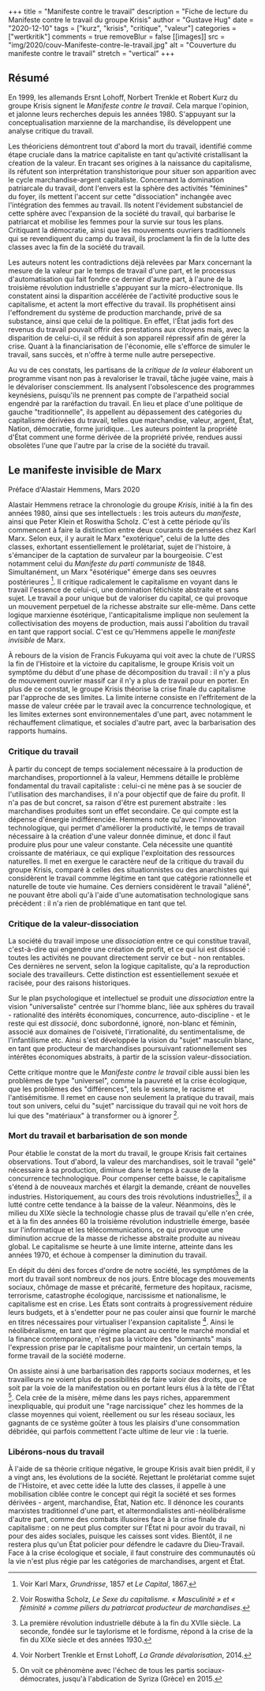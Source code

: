 +++
title = "Manifeste contre le travail"
description = "Fiche de lecture du Manifeste contre le travail du groupe Krisis"
author = "Gustave Hug"
date = "2020-12-10"
tags = ["kurz", "krisis", "critique", "valeur"]
categories = ["wertkritik"]
comments = true
removeBlur = false
[[images]]
  src = "img/2020/couv-Manifeste-contre-le-travail.jpg"
  alt = "Couverture du manifeste contre le travail"
  stretch = "vertical"
+++

## Résumé

En 1999, les allemands Ersnt Lohoff, Norbert Trenkle et Robert Kurz du groupe Krisis signent le _Manifeste contre le travail_. Cela marque l'opinion, et jalonne leurs recherches depuis les années 1980. S'appuyant sur la conceptualisation marxienne de la marchandise, ils développent une analyse critique du travail.  

Les théoriciens démontrent tout d'abord la mort du travail, identifié comme étape cruciale dans la matrice capitaliste en tant qu'activité cristallisant la cŕeation de la valeur. En tracant ses origines à la naissance du capitalisme, ils réfutent son interprétation transhistorique pour situer son apparition avec le cycle marchandise-argent capitaliste. Concernant la domination patriarcale du travail, dont l'envers est la sphère des activités "féminines" du foyer, ils mettent l'accent sur cette "dissociation" inchangée avec l'intégration des femmes au travail. Ils notent l'évidement substanciel de cette sphère avec l'expansion de la société du travail, qui barbarise le patriarcat et mobilise les femmes pour la survie sur tous les plans. Critiquant la démocratie, ainsi que les mouvements ouvriers traditionnels qui se revendiquent du camp du travail, ils proclament la fin de la lutte des classes avec la fin de la société du travail.

Les auteurs notent les contradictions déjà relevées par Marx concernant la mesure de la valeur par le temps de travail d'une part, et le processus d'automatisation qui fait fondre ce dernier d'autre part, à l'aune de la troisième révolution industrielle s'appuyant sur la micro-électronique. Ils constatent ainsi la disparition accélérée de l'activité productive sous le capitalisme, et actent la mort effective du travail. Ils prophétisent ainsi l'effondrement du système de production marchande, privé de sa substance, ainsi que celui de la politique. En effet, l'État jadis fort des revenus du travail pouvait offrir des prestations aux citoyens mais, avec la disparition de celui-ci, il se réduit à son appareil répressif afin de gérer la crise. Quant à la financiarisation de l'économie, elle s'efforce de simuler le travail, sans succès, et n'offre à terme nulle autre persepective.

Au vu de ces constats, les partisans de la _critique de la valeur_ élaborent un programme visant non pas à revaloriser le travail, tâche jugée vaine, mais à le dévaloriser consciemment. Ils analysent l'obsolescence des programmes keynésiens, puisqu'ils ne prennent pas compte de l'arpatheid social engendré par la raréfaction du travail. En lieu et place d'une politique de gauche "traditionnelle", ils appellent au dépassement des catégories du capitalisme dérivées du travail, telles que marchandise, valeur, argent, État, Nation, démocratie, forme juridique... Les auteurs pointent la propriété d'État comment une forme dérivée de la propriété privée, rendues aussi obsolètes l'une que l'autre par la crise de la société du travail.

## Le manifeste invisible de Marx

Préface d'Alastair Hemmens, Mars 2020

Alastair Hemmens retrace la chronologie du groupe _Krisis_, initié à la fin des années 1980, ainsi que ses intellectuels : les trois auteurs du _manifeste_, ainsi que Peter Klein et Roswitha Scholz. C'est à cette période qu'ils commencent à faire la distinction entre deux courants de pensées chez Karl Marx. Selon eux, il y aurait le Marx "exotérique", celui de la lutte des classes, exhortant essentiellement le prolétariat, sujet de l'histoire, à s'émanciper de la captation de survaleur par la bourgeoisie. C'est notamment celui du _Manifeste du parti communiste_ de 1848. Simultanément, un Marx "ésotérique" émerge dans ses oeuvres postérieures [^1]. Il critique radicalement le capitalisme en voyant dans le travail l'essence de celui-ci, une domination fétichiste abstraite et sans sujet. Le travail a pour unique but de valoriser du capital, ce qui provoque un mouvement perpetuel de la richesse abstraite sur elle-même. Dans cette logique marxienne ésotérique, l'anticapitalisme implique non seulement la collectivisation des moyens de production, mais aussi l'abolition du travail en tant que rapport social. C'est ce qu'Hemmens appelle le _manifeste invisible_ de Marx. 

À rebours de la vision de Francis Fukuyama qui voit avec la chute de l'URSS la fin de l'Histoire et la victoire du capitalisme, le groupe Krisis voit un symptôme du début d'une phase de décomposition du travail : il n'y a plus de mouvement ouvrier massif car il n'y a plus de travail pour en porter. En plus de ce constat, le groupe Krisis théorise la crise finale du capitalisme par l'approche de ses limites. La limite interne consiste en l'effritement de la masse de valeur créée par le travail avec la concurrence technologique, et les limites externes sont environnementales d'une part, avec notamment le réchauffement climatique, et sociales d'autre part, avec la barbarisation des rapports humains.

### Critique du travail

À partir du concept de temps socialement nécessaire à la production de marchandises, proportionnel à la valeur, Hemmens détaille le problème fondamental du travail capitaliste : celui-ci ne mène pas à se soucier de l'utilisation des marchandises, il n'a pour objectif que de faire du profit. Il n'a pas de but concret, sa raison d'être est purement abstraite : les marchandises produites sont un effet secondaire. Ce qui compte est la dépense d'énergie indifférenciée. Hemmens note qu'avec l'innovation technologique, qui permet d'améliorer la productivité, le temps de travail nécessaire à la création d'une valeur donnée diminue, et donc il faut produire plus pour une valeur constante. Cela nécessite une quantité croissante de matériaux, ce qui explique l'exploitation des ressources naturelles. Il met en exergue le caractère neuf de la critique du travail du groupe Krisis, comparé à celles des situationnistes ou des anarchistes qui considèrent le travail commme légitime en tant que catégorie rationnelle et naturelle de toute vie humaine. Ces derniers considèrent le travail "aliéné", ne pouvant être aboli qu'à l'aide d'une automatisation technologique sans précédent : il n'a rien de problématique en tant que tel. 

### Critique de la valeur-dissociation

La société du travail impose une _dissociation_ entre ce qui constitue travail, c'est-à-dire qui engendre une création de profit, et ce qui lui est dissocié : toutes les activités ne pouvant directement servir ce but - non rentables. Ces dernières ne servent, selon la logique capitaliste, qu'a la reproduction sociale des travailleurs. Cette distinction est essentiellement sexuée et racisée, pour des raisons historiques. 
<!-- En effet, historiquement, le capitalisme s'est trouvé confronté à tout un mode de vie résistant : une place importante des femmes dans la politique des élites et des communautés rurales, des paysans qui quittent l'usine dès qu'ils ont gagné assez pour répondre à leurs besoins, un temps social concret ponctué par les rythmes du corps et des saisons, les jours saints du christianisme qui sont célébrés, etc. En réponse à cette menace, émergent à l'époque moderne la chasse aux sorcières, l'esclavage de populations noires, l'assujetissement des amérindiens, et globalement la subordination voire la disparition des aspects de la vie non subordonnés au travail et à la valorisation de la valeur.  -->
Sur le plan psychologique et intellectuel se produit une _dissociation_ entre la vision "universaliste" centrée sur l'homme blanc, liée aux sphères du travail - rationalité des intérêts économiques, concurrence, auto-discipline - et le reste qui est _dissocié_, donc subordonné, ignoré, non-blanc et féminin, associé aux domaines de l'oisiveté, l'irrationalité, du sentimentalisme, de l'infantilisme etc. Ainsi s'est développée la vision du "sujet" masculin blanc, en tant que producteur de marchandises poursuivant rationnellement ses intérêtes économiques abstraits, à partir de la scission valeur-dissociation. 

Cette critique montre que le _Manifeste contre le travail_ cible aussi bien les problèmes de type "universel", comme la pauvreté et la crise écologique, que les problèmes des "différences", tels le sexisme, le racisme et l'antisémitisme. Il remet en cause non seulement la pratique du travail, mais tout son univers, celui du "sujet" narcissique du travail qui ne voit hors de lui que des "matériaux" à transformer ou à ignorer [^2].

### Mort du travail et barbarisation de son monde


Pour établie le constat de la mort du travail, le groupe Krisis fait certaines observations. Tout d'abord, la valeur des marchandises, soit le travail "gelé" nécessaire à sa production, diminue dans le temps à cause de la concurrence technologique. Pour compenser cette baisse, le capitalisme s'étend à de nouveaux marchés et élargit la demande, créant de nouvelles industries. Historiquement, au cours des trois révolutions industrielles[^3], il a lutté contre cette tendance à la baisse de la valeur. Néanmoins, dès le milieu du XIXe siècle la technologie chasse plus de travail qu'elle n'en crée, et à la fin des années 60 la troisième révolution industrielle émerge, basée sur l'informatique et les télécommunications, ce qui provoque une diminution accrue de la masse de richesse abstraite produite au niveau global. Le capitalisme se heurte à une limite interne, atteinte dans les années 1970, et échoue à compenser la diminution du travail.

En dépit du déni des forces d'ordre de notre société, les symptômes de la mort du travail sont nombreux de nos jours. Entre blocage des mouvements sociaux, chômage de masse et précarité, fermeture des hopitaux, racisme, terrorisme, catastrophe écologique, narcissisme et nationalisme, le capitalisme est en crise. Les États sont contraits à progressivement réduire leurs budgets, et à s'endetter pour ne pas couler ainsi que fournir le marché en titres nécessaires pour virtualiser l'expansion capitaliste [^4]. Ainsi le néolibéralisme, en tant que régime placant au centre le marché mondial et la finance contemporaine, n'est pas la victoire des "dominants" mais l'expression prise par le capitalisme pour maintenir, un certain temps, la forme travail de la société moderne.

On assiste ainsi à une barbarisation des rapports sociaux modernes, et les travailleurs ne voient plus de possibilités de faire valoir des droits, que ce soit par la voie de la manifestation ou en portant leurs élus à la tête de l'État [^5]. Cela crée de la misère, même dans les pays riches, apparemment inexpliquable, qui produit une "rage narcissique" chez les hommes de la classe moyennes qui voient, réellement ou sur les réseau sociaux, les gagnants de ce système goûter à tous les plaisirs d'une consommation débridée, qui parfois commettent l'acte ultime de leur vie : la tuerie.

### Libérons-nous du travail

À l'aide de sa théorie critique négative, le groupe Krisis avait bien prédit, il y a vingt ans, les évolutions de la société. Rejettant le prolétariat comme sujet de l'Histoire, et avec cette idée la lutte des classes, il appelle à une mobilisation ciblée contre le concept qui régit la société et ses formes dérivées - argent, marchandise, État, Nation etc. Il dénonce les courants marxistes traditionnel d'une part, et altermondialistes anti-néolibéralisme d'autre part, comme des combats illusoires face à la crise finale du capitalisme : on ne peut plus compter sur l'État ni pour avoir du travail, ni pour des aides sociales, puisque les caisses sont vides. Bientôt, il ne restera plus qu'un État policier pour défendre le cadavre du Dieu-Travail. Face à la crise écologique et sociale, il faut construire des communautés où la vie n'est plus régie par les catégories de marchandises, argent et État.

<!-- ## Manifeste contre le travail

Groupe Krisis

### La domination du travail mort
### La société d'apartheid néo-libérale
### L'apartheid du néo-État social
### Aggravation et dementi de la religion du travail
### La travail, principe social coercitif
### Travail et capital : les deux faces de la même médaille
### La travail, domination patriarcale
### Le travail, activité des hommes asservis
### L'histoire sanglante de l'instauration du travail
### Le mouvement ouvrier : un mouvement pour le travail
### La crise du travail
### La fin de la politique
### La simulation de la société de travail par le capitalisme de casino
### Le travail ne se laisse pas redéfinir
### La crise de la lutte d'intérêts
### Le dépassement du travail
### Contre les partisans du travail : un programme des abolitions
### La lutte contre le travail est une lutte antipolitique

## Critique du travail et émancipation sociale

Réplique aux critiques du manifeste contre le travail  

Norbert Trenkle  

## Terreur du travail et critique du travail

La tolérance répressive et ses limites  

Ernst Lohoff  

### Qui veut se débarasser du capital doit commencer par se débarasser du travail
### Le travail et son contenu
### Le travail est une activité propre qui est à elle-même sa propre fin
### Le travail appauvrit
### Le travail est patriarcal
### Le travail est synonyme de séparation des sphères
### L'anticapitalisme doit être une critique du travail ou ne sera pas
### La répression et l'émancipation
### La communauté de ceux qui travaillent
### La déification du travail et l'antisémitisme
### Deux sortes de dépréciation de la marchandise - force de travail -->


[^1]: Voir Karl Marx, _Grundrisse_, 1857 et _Le Capital_, 1867.

[^2]: Voir Roswitha Scholz, _Le Sexe du capitalisme. « Masculinité » et « féminité » comme piliers du patriarcat producteur de marchandises_.

[^3]: La première révolution industrielle débute à la fin du XVIIe siècle.
    La seconde, fondée sur le taylorisme et le fordisme, répond à la crise de la fin du XIXe siècle et des années 1930.  

[^4]: Voir Norbert Trenkle et Ernst Lohoff, _La Grande dévalorisation_, 2014. 

[^5]: On voit ce phénomène avec l'échec de tous les partis sociaux-démocrates, jusqu'à l'abdication de Syriza (Grèce) en 2015.
